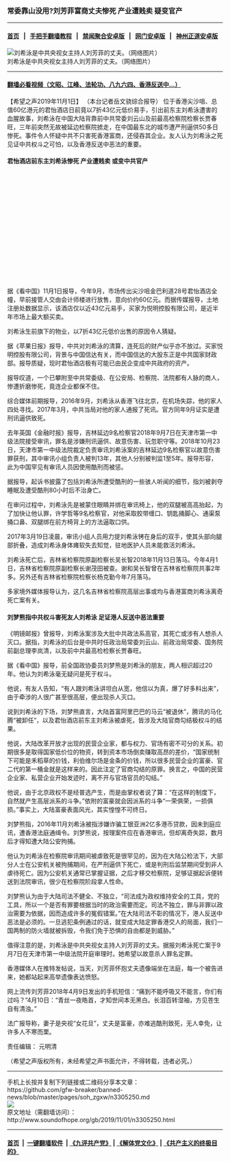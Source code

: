 ### 常委靠山没用?刘芳菲富商丈夫惨死 产业遭贱卖 疑变官产
------------------------

#### [首页](https://github.com/gfw-breaker/banned-news/blob/master/README.md) &nbsp;&nbsp;|&nbsp;&nbsp; [手把手翻墙教程](https://github.com/gfw-breaker/guides/wiki) &nbsp;&nbsp;|&nbsp;&nbsp; [禁闻聚合安卓版](https://github.com/gfw-breaker/bn-android) &nbsp;&nbsp;|&nbsp;&nbsp; [网门安卓版](https://github.com/oGate2/oGate) &nbsp;&nbsp;|&nbsp;&nbsp; [神州正道安卓版](https://github.com/SzzdOgate/update) 



<div class="zhidingtu">
 <div class="ar-wrap-3x2">
  <img alt="刘希泳是中共央视女主持人刘芳菲的丈夫。（网络图片）" class="ar-wrap-inside-fill" src="http://img.soundofhope.org/2019/11/p9094131a187654154-600x400.jpg"/>
 </div>
 <div class="caption">
  刘希泳是中共央视女主持人刘芳菲的丈夫。（网络图片）
 </div>
</div>
<hr/>


#### [翻墙必看视频（文昭、江峰、法轮功、八九六四、香港反送中...）](https://github.com/gfw-breaker/banned-news/blob/master/pages/links.md)

<div class="content">
 <p>
  <span class="content-info-date">
   【希望之声2019年11月1日】
  </span>
  <span class="content-info-type">
   （本台记者岳文骁综合报导）
  </span>
  位于香港尖沙咀、总值60亿港元的君怡酒店日前竟以7折43亿元低价易手，引出前东主刘希泳遭害的血腥故事，刘希泳在中国大陆背靠前中共常委刘云山及前最高检察院检察长贾春旺，三年前突然无故被延边检察院掳走，在中国最东北的城市遭严刑逼供50多日惨死。事件令人怀疑中共不只害死香港富商，还侵吞其企业。友人认为刘希泳之死见证中共权斗之可怕，以及香港反送中恶法的重要。
 </p>
 <h4>
  君怡酒店前东主刘希泳惨死 产业遭贱卖 或变中共官产
 </h4>
 <div class="widget ad-300x250 ad-ecf">
  <!-- ZW30 Post Embed 300x250 1 -->
  <ins class="adsbygoogle" data-ad-client="ca-pub-1519518652909441" data-ad-slot="9768754376" style="display:inline-block;width:300px;height:250px">
  </ins>
 </div>
 <p>
  据《看中国》11月1日报导，今年9月，市场传出尖沙咀金巴利道28号君怡酒店全幢，早前接管人交由会计师楼进行放售，意向价约60亿元。而据传媒报导，土地注册处数据显示，该酒店仅以近43亿元易手，买家为悦明控股有限公司，是近半年市场上最大额买卖。
 </p>
 <p>
  刘希泳生前旗下的物业，以7折43亿元低价出售的原因令人猜疑。
 </p>
 <p>
  据《苹果日报》报导，中共对刘希泳的清算，连死后的财产似乎亦不放过。买家悦明控股有限公司，背景与中国信达有关，而中国信达的大股东正是中共国家财政部。报导质疑，现时君怡酒店极有可能已由民企变成中共政府的资产。
 </p>
 <p>
  报导叹道，一个已攀附至中共常委级、在公安局、检察院、法院都有人脉的商人，惨遭折磨惨死，竟连企业都保不住。
 </p>
 <p>
  综合媒体前期报导，2016年9月，刘希泳从香港飞往北京，在机场失踪，他的家人四处寻找。2017年3月，中共当局对他的家人通报了死讯。官方同年9月证实是遭刑讯逼供致死。
 </p>
 <p>
  去年英国《金融时报》报导，吉林延边9名检察官2018年9月7日在天津市第一中级法院接受审讯，罪名是涉嫌刑讯逼供、故意伤害、玩忽职守等。2018年10月23日，天津市第一中级法院裁定负责审讯刘希泳案的吉林延边9名检察官以故意伤害罪获刑，其中审讯小组负责人被判13年，其他人分别被判监1至5年。报导形容，此为中国罕见有审讯人员因使用酷刑而被惩。
 </p>
 <p>
  据报导，起诉书披露了包括刘希泳所遭受酷刑的一些骇人听闻的细节，指刘被剥夺睡眠及遭受酷刑80小时后不治身亡。
 </p>
 <p>
  在审问过程中，刘希泳先是被蒙住眼睛并绑在审讯椅上，他的双腿被高高抬起，为了加快让他认罪，许学哲等9名检察官，对他采取胶带缠口、钥匙捅脚心、通渠泵捅口鼻、双腿绑在前方椅背上的方法逼取口供。
 </p>
 <div>
 </div>
 <p>
  2017年3月19日凌晨，审讯小组人员用力提刘希泳铐在身后的双手，使其头部向腿部折叠，造成刘希泳身体瘫软失去知觉，驻地医护人员未能救活刘希泳。
 </p>
 <p>
  刘希泳死亡后，吉林省检察院原副检察长吴长智2018年11月13日落马。今年4月1日，吉林省检察院原副检察长谢茂田被查。谢和吴长智曾在吉林省检察院共事2年多。另外还有吉林省检察院检察长杨克勤今年7月落马。
 </p>
 <p>
  多家境外媒体报导认为，这几名吉林省检察院高层出事或均与香港富商刘希泳离奇死亡案有关。
 </p>
 <h4>
  刘梦熊指中共权斗害死友人刘希泳 足证港人反送中恶法重要
 </h4>
 <p>
  《明镜邮报》曾报导，刘希泳案涉及大批中共政法系高官，其死亡或涉有人想杀人灭口。据指，刘希泳的后台是中共时任政治局常委刘云山、前政治局常委、国务院前副总理李岚清，以及前中共最高检检察长贾春旺。
 </p>
 <p>
  据《看中国》报导，前全国政协委员刘梦熊是刘希泳的朋友，两人相识超过20年。他认为刘希泳毫无疑问是死于权斗。
 </p>
 <p>
  他说，有友人告知，“有人跟刘希泳讲坦白从宽，他信以为真，爆了好多料出来”，由于牵涉的人很广甚至很高层，便出现杀人灭口。
 </p>
 <p>
  说到刘希泳的下场，刘梦熊直言，大陆首富阿里巴巴的马云“被退休”，腾讯的马化腾“被卸任”，以及君怡酒店前东主刘希泳被虐死，皆涉及大陆官商勾结极权斗的结果。
 </p>
 <p>
  他说，大陆改革开放才出现的民营企业家，都与权力、官场有密不可分的关系。初期很多是取得国家低价位的物资，转到资本市场倒卖赚取高昂的差价，“国家统制下可能是禾稻草的价钱，利伯维尔场是金条的价钱，所以很多民营企业的富豪、官二代的第一桶金就是这样来的。因此注定了官商勾结的原罪。换言之，中国的民营企业家、私营企业开始发迹时，离不开与官场官员的勾结。”
 </p>
 <p>
  他说，由于北京政权不是经普选产生，而是由掌权者说了算：“在这样的制度下，自然就产生高层派系的斗争。”依附的富豪就会因派系的斗争“一荣俱荣，一损俱损。”事实上，大陆富豪表面风光，其实惶惶不可终日。
 </p>
 <p>
  刘梦熊指，2016年11月刘希泳被指涉嫌诈骗工银亚洲2亿多港币贷款，因未到庭应讯，遭香港法庭通缉令。刘梦熊说，按理案件应在香港审讯，但却离奇失踪，数月后才得知遭大陆公安拘捕。
 </p>
 <p>
  他认为刘希泳在检察院审讯期间被虐致死是很罕见的，因为在大陆公检法下，大部分人士在公安机关被拘捕期间，在严刑逼供下死亡，或是判刑后监禁期间受到非人虐待死亡。因为公安机关通常已掌握证据，之后才移交检察院，足够证据起诉便转送到法院审讯，很少在检察院阶段拿人性命。
 </p>
 <p>
  刘梦熊认为由于大陆司法不健全、不独立，“司法成为政权维持安全的工具，党的工具，所以一个是否有罪要根据当时的政治需要而定。司法不独立，罪与非罪以政治需要为依据，因而造成许多的冤假错案。”在大陆司法不彰的情况下，港人反送中恶法是必须的。一旦逃犯条例通过的话，就变成大陆定罪香港交人的局面，我们一国两制的防火墙就被拆毁，令我们免于恐惧的自由都是到威胁。”
 </p>
 <p>
  值得注意的是，刘希泳是中共央视女主持人刘芳菲的丈夫。据报刘希泳死亡案于9月7日在天津市第一中级法院开庭审理时。她希望以故意杀人罪名定罪。
 </p>
 <p>
  香港媒体人在推特发帖说，当天，刘芳菲怀抱丈夫遗像端坐在法庭，每一个被告进来，她都站起来高举遗像表达愤怒。
 </p>
 <p>
  网上流传刘芳菲2018年4月9日发出的手机短信：“痛到不能呼吸又不能言，你们有过吗？”4月10日：“青丝一夜皓首，才知世间本无黑白。长泪百转湿袖，方见苍生自有清浊。”
 </p>
 <p>
  法广报导称，妻子是央视“女花旦”，丈夫是富豪，亦难逃酷刑致死，无人幸免，让许多人不寒而栗。
 </p>
 <div class="content-info-btm">
  <p class="content-info-zerenbianji">
   <span class="content-info-title">
    责任编辑：
   </span>
   <span class="content-info-content">
    元明清
   </span>
  </p>
  <p class="content-info-refernote">
   （希望之声版权所有，未经希望之声书面允许，不得转载，违者必究。）
  </p>
 </div>
</div>

<hr/>
手机上长按并复制下列链接或二维码分享本文章：<br/>
https://github.com/gfw-breaker/banned-news/blob/master/pages/soh_zgxw/n3305250.md <br/>
<a href='https://github.com/gfw-breaker/banned-news/blob/master/pages/soh_zgxw/n3305250.md'><img src='https://github.com/gfw-breaker/banned-news/blob/master/pages/soh_zgxw/n3305250.md.png'/></a> <br/>
原文地址（需翻墙访问）：http://www.soundofhope.org/gb/2019/11/01/n3305250.html


------------------------
#### [首页](https://github.com/gfw-breaker/banned-news/blob/master/README.md) &nbsp;|&nbsp; [一键翻墙软件](https://github.com/gfw-breaker/nogfw/blob/master/README.md) &nbsp;| [《九评共产党》](https://github.com/gfw-breaker/9ping.md/blob/master/README.md#九评之一评共产党是什么) | [《解体党文化》](https://github.com/gfw-breaker/jtdwh.md/blob/master/README.md) | [《共产主义的终极目的》](https://github.com/gfw-breaker/gczydzjmd.md/blob/master/README.md)


<img src='http://gfw-breaker.win/banned-news/pages/soh_zgxw/n3305250.md' width='0px' height='0px'/>